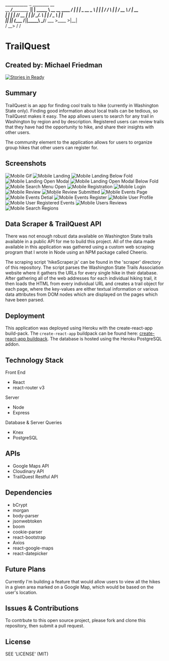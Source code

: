 ___________             .__.__  ________                        __   
\__    ___/___________  |__|  | \_____  \  __ __  ____   ______/  |_ 
  |    |  \_  __ \__  \ |  |  |  /  / \  \|  |  \/ __ \ /  ___|   __\
  |    |   |  | \// __ \|  |  |_/   \_/.  \  |  |  ___/ \___ \ |  |  
  |____|   |__|  (____  /__|____|_____\ \_/____/ \___  >____  >|__|  
                      \/               \__>          \/     \/      



# TrailQuest
## Created by: Michael Friedman

[![Stories in Ready](https://badge.waffle.io/michaelfriedman/capstone-g40.svg?label=ready&title=Ready)](http://waffle.io/michaelfriedman/capstone-g40)

## Summary

TrailQuest is an app for finding cool trails to hike (currently in Washington State only).  Finding good information about local trails can be tedious, so TrailQuest makes it easy. The app allows users to search for any trail in Washington by region and by description. Registered users can review trails that they have had the opportunity to hike, and share their insights with other users.

The community element to the application allows for users to organize group hikes that other users can register for.

## Screenshots

![Mobile Gif](/readme/trailquest-gif-2.gif)
![Mobile Landing](http://res.cloudinary.com/dk5dqve4y/image/upload/c_scale,w_300/v1492127812/landing-snap_lovqwp.png)
![Mobile Landing Below Fold](http://res.cloudinary.com/dk5dqve4y/image/upload/c_scale,w_300/v1492127910/mobile-below-fold-landing_gpviwg.png)
![Mobile Landing Open Modal](http://res.cloudinary.com/dk5dqve4y/image/upload/c_scale,w_300/v1492127956/mobile-landing-modal_toadg3.png)
![Mobile Landing Open Modal Below Fold](http://res.cloudinary.com/dk5dqve4y/image/upload/c_scale,w_300/v1492128007/mobile-landing-open-model-below-fold_xzeaua.png)
![Mobile Search Menu Open](http://res.cloudinary.com/dk5dqve4y/image/upload/c_scale,w_300/v1492128048/mobile-search-menu-open_yln6qp.png)
![Mobile Registration](http://res.cloudinary.com/dk5dqve4y/image/upload/c_scale,w_300/v1492128082/mobile-registration_sbhvub.png)
![Mobile Login](http://res.cloudinary.com/dk5dqve4y/image/upload/c_scale,w_300/v1492128116/mobile-login_o1wt4s.png)
![Mobile Review](http://res.cloudinary.com/dk5dqve4y/image/upload/c_scale,w_300/v1492128157/mobile-trail-review_ylqkzy.png)
![Mobile Review Submitted](http://res.cloudinary.com/dk5dqve4y/image/upload/c_scale,w_300/v1492128191/mobile-review-submitted_rumqrj.png)
![Mobile Events Page](http://res.cloudinary.com/dk5dqve4y/image/upload/c_scale,w_300/v1492128418/mobile-events_yjnmj4.png)
![Mobile Events Detial](http://res.cloudinary.com/dk5dqve4y/image/upload/c_scale,w_300/v1492128588/mobile-event-details_k6qf7a.png)
![Mobile Events Register](http://res.cloudinary.com/dk5dqve4y/image/upload/c_scale,w_300/v1492128738/events-details-below-fold-register_navswu.png)
![Mobile User Profile](http://res.cloudinary.com/dk5dqve4y/image/upload/c_scale,w_300/v1492128877/mobile-user-profile_uqprce.png)
![Mobile User Registered Events](http://res.cloudinary.com/dk5dqve4y/image/upload/c_scale,w_300/v1492128956/mobile-users-registered-events_alqcrd.png)
![Mobile Users Reviews](http://res.cloudinary.com/dk5dqve4y/image/upload/c_scale,w_300/v1492129060/mobile-users-reviews_aigna9.png)
![Mobile Search Regions](http://res.cloudinary.com/dk5dqve4y/image/upload/c_scale,w_300/v1492129173/mobile-search-region_pazwd1.png)

## Data Scraper & TrailQuest API

There was not enough robust data available on Washington State trails available in a public API for me to build this project. All of the data made available in this application was gathered using a custom web scraping program that I wrote in Node using an NPM package called Cheerio.

The scraping script 'hikeScraper.js' can be found in the 'scraper' directory of this repository. The script parses the Washington State Trails Association website where it gathers the URLs for every single hike in their database. After gathering all of the web addresses for each individual hiking trail, it then loads the HTML from every individual URL and creates a trail object for each page, where the key-values are either textual information or various data attributes from DOM nodes which are displayed on the pages which have been parsed.

## Deployment

This application was deployed using Heroku with the create-react-app build-pack. The `create-react-app` buildpack can be found here: [create-react-app buildpack](https://github.com/mars/create-react-app-buildpack.git). The database is hosted using the Heroku PostgreSQL addon.

## Technology Stack

Front End

* React
* react-router v3

Server

* Node
* Express

Database & Server Queries

* Knex
* PostgreSQL

## APIs

* Google Maps API
* Cloudinary API
* TrailQuest Restful API

## Dependencies

* bCrypt
* morgan
* body-parser
* jsonwebtoken
* boom
* cookie-parser
* react-bootstrap
* Axios
* react-google-maps
* react-datepicker

## Future Plans

Currently I'm building a feature that would allow users to view all the hikes in a given area marked on a Google Map, which would be based on the user's location.

## Issues & Contributions

To contrbute to this open source project, please fork and clone this repository, then submit a pull request.

## License

SEE 'LICENSE' (MIT)
